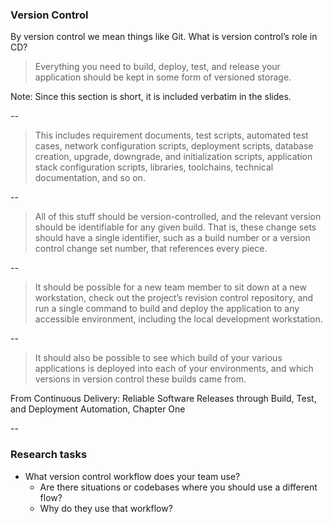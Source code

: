 ### Version Control

By version control we mean things like Git. What is version control’s role in CD?

> Everything you need to build, deploy, test, and release your application should be kept in some form of versioned storage.

Note: Since this section is short, it is included verbatim in the slides.

--

> This includes requirement documents, test scripts, automated test cases, network configuration scripts, deployment scripts, database creation, upgrade, downgrade, and initialization scripts, application stack configuration scripts, libraries, toolchains, technical documentation, and so on.

--

> All of this stuff should be version-controlled, and the relevant version should be identifiable for any given build. That is, these change sets should have a single identifier, such as a build number or a version control change set number, that references every piece.

--

> It should be possible for a new team member to sit down at a new workstation, check out the project’s revision control repository, and run a single command to build and deploy the application to any accessible environment, including the local development workstation.

--

> It should also be possible to see which build of your various applications is deployed into each of your environments, and which versions in version control these builds came from.

From Continuous Delivery: Reliable Software Releases through Build, Test, and Deployment Automation, Chapter One

--

### Research tasks

* What version control workflow does your team use?
    * Are there situations or codebases where you should use a different flow?
    * Why do they use that workflow?
